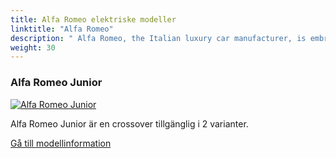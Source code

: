 ```yaml
---
title: Alfa Romeo elektriske modeller
linktitle: "Alfa Romeo"
description: " Alfa Romeo, the Italian luxury car manufacturer, is embracing electrification with a clear strategy. By 2027, Alfa Romeo plans to transform its lineup to be fully electric."
weight: 30
---
```

<!-- markdownlint-disable MD033 -->
<!-- markdownlint-disable MD010 -->


<div class="container p-3 mb-4 bg-body-tertiary rounded border">
<h3> Alfa Romeo Junior</h3>
	<div class="row">
		<div class="col col-12 col-md-6">
			<a href="junior"><img src="https://media.evkx.net/multimedia/models/alfa_romeo/junior/junior_veloce/main_1_st.jpg" class="img-fluid" alt="Alfa Romeo Junior" ></a>
		</div>
		<div class="col col-12 col-md-6">
<p>
Alfa Romeo Junior är en crossover tillgänglig i 2 varianter.
</p>
	<a href="junior/" class="btn btn-outline-primary" role="button">Gå till modellinformation</a>
		</div>
	</div>
</div>
